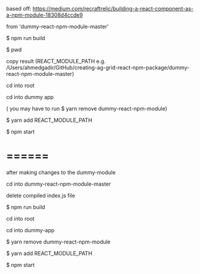 based off: https://medium.com/recraftrelic/building-a-react-component-as-a-npm-module-18308d4ccde9


from 'dummy-react-npm-module-master'


$ npm run build


$ pwd


copy result (REACT_MODULE_PATH e.g. /Users/ahmedgadir/GitHub/creating-ag-grid-react-npm-package/dummy-react-npm-module-master)


cd into root


cd into dummy app


( you may have to run $ yarn remove dummy-react-npm-module)


$ yarn add REACT_MODULE_PATH


$ npm start


======
======

after making changes to the dummy-module


cd into dummy-react-npm-module-master


delete compiled index.js file


$ npm run build


cd into root


cd into dummy-app


$ yarn remove dummy-react-npm-module


$ yarn add REACT_MODULE_PATH


$ npm start


